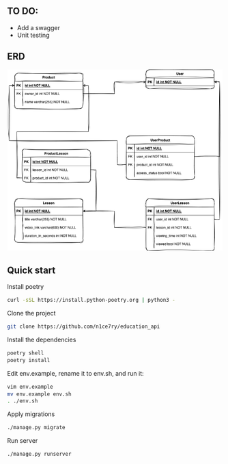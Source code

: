 ## TO DO:
* Add a swagger
* Unit testing

## ERD
![alt text](docs/images/education_erd.png)

## Quick start

Install poetry
```bash
curl -sSL https://install.python-poetry.org | python3 -
```

Clone the project
```bash
git clone https://github.com/n1ce7ry/education_api
```

Install the dependencies
```bash
poetry shell
poetry install
```

Edit env.example, rename it to env.sh, and run it:
```bash
vim env.example
mv env.example env.sh
. ./env.sh
```

Apply migrations
```bash
./manage.py migrate
```

Run server 
```bash
./manage.py runserver
```



